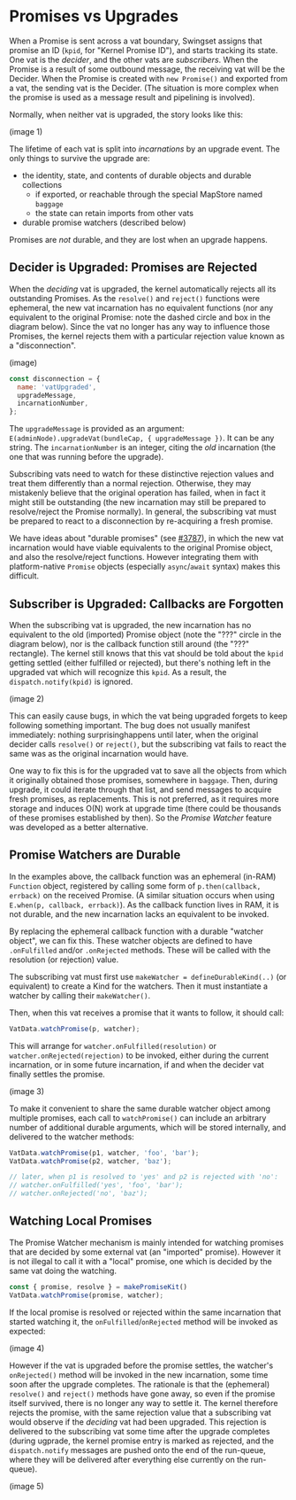 # Promises vs Upgrades

When a Promise is sent across a vat boundary, Swingset assigns that promise an ID (`kpid`, for "Kernel Promise ID"), and starts tracking its state. One vat is the *decider*, and the other vats are *subscribers*. When the Promise is a result of some outbound message, the receiving vat will be the Decider. When the Promise is created with `new Promise()` and exported from a vat, the sending vat is the Decider. (The situation is more complex when the promise is used as a message result and pipelining is involved).

Normally, when neither vat is upgraded, the story looks like this:

(image 1)

The lifetime of each vat is split into *incarnations* by an upgrade event. The only things to survive the upgrade are:

* the identity, state, and contents of durable objects and durable collections
  * if exported, or reachable through the special MapStore named `baggage`
  * the state can retain imports from other vats
* durable promise watchers (described below)

Promises are *not* durable, and they are lost when an upgrade happens.

## Decider is Upgraded: Promises are Rejected

When the *deciding* vat is upgraded, the kernel automatically rejects all its outstanding Promises. As the `resolve()` and `reject()` functions were ephemeral, the new vat incarnation has no equivalent functions (nor any equivalent to the original Promise: note the dashed circle and box in the diagram below). Since the vat no longer has any way to influence those Promises, the kernel rejects them with a particular rejection value known as a "disconnection".

(image)

```js
const disconnection = {
  name: 'vatUpgraded',
  upgradeMessage,
  incarnationNumber,
};
```

The `upgradeMessage` is provided as an argument: `E(adminNode).upgradeVat(bundleCap, { upgradeMessage })`. It can be any string. The `incarnationNumber` is an integer, citing the *old* incarnation (the one that was running before the upgrade).

Subscribing vats need to watch for these distinctive rejection values and treat them differently than a normal rejection. Otherwise, they may mistakenly believe that the original operation has failed, when in fact it might still be outstanding (the new incarnation may still be prepared to resolve/reject the Promise normally). In general, the subscribing vat must be prepared to react to a disconnection by re-acquiring a fresh promise.
 
We have ideas about "durable promises" (see [#3787](https://github.com/Agoric/agoric-sdk/issues/3787)), in which the new vat incarnation would have viable equivalents to the original Promise object, and also the resolve/reject functions. However integrating them with platform-native `Promise` objects (especially `async`/`await` syntax) makes this difficult.
 
 
## Subscriber is Upgraded: Callbacks are Forgotten

When the subscribing vat is upgraded, the new incarnation has no equivalent to the old (imported) Promise object (note the "???" circle in the diagram below), nor is the callback function still around (the "???" rectangle). The kernel still knows that this vat should be told about the `kpid` getting settled (either fulfilled or rejected), but there's nothing left in the upgraded vat which will recognize this `kpid`. As a result, the `dispatch.notify(kpid)` is ignored.

(image 2)

This can easily cause bugs, in which the vat being upgraded forgets to keep following something important. The bug does not usually manifest immediately: nothing surprisinghappens until later, when the original decider calls `resolve()` or `reject()`, but the subscribing vat fails to react the same was as the original incarnation would have.

One way to fix this is for the upgraded vat to save all the objects from which it originally obtained those promises, somewhere in `baggage`. Then, during upgrade, it could iterate through that list, and send messages to acquire fresh promises, as replacements. This is not preferred, as it requires more storage and induces O(N) work at upgrade time (there could be thousands of these promises established by then). So the *Promise Watcher* feature was developed as a better alternative.

## Promise Watchers are Durable

In the examples above, the callback function was an ephemeral (in-RAM) `Function` object, registered by calling some form of `p.then(callback, errback)` on the received Promise. (A similar situation occurs when using `E.when(p, callback, errback)`). As the callback function lives in RAM, it is not durable, and the new incarnation lacks an equivalent to be invoked.

By replacing the ephemeral callback function with a durable "watcher object", we can fix this. These watcher objects are defined to have `.onFulfilled` and/or `.onRejected` methods. These will be called with the resolution (or rejection) value.

The subscribing vat must first use `makeWatcher = defineDurableKind(..)` (or equivalent) to create a Kind for the watchers. Then it must instantiate a watcher by calling their `makeWatcher()`.

Then, when this vat receives a promise that it wants to follow, it should call:

```js
VatData.watchPromise(p, watcher);
```

This will arrange for `watcher.onFulfilled(resolution)` or `watcher.onRejected(rejection)` to be invoked, either during the current incarnation, or in some future incarnation, if and when the decider vat finally settles the promise.

(image 3)

To make it convenient to share the same durable watcher object among multiple promises, each call to `watchPromise()` can include an arbitrary number of additional durable arguments, which will be stored internally, and delivered to the watcher methods:

```js
VatData.watchPromise(p1, watcher, 'foo', 'bar');
VatData.watchPromise(p2, watcher, 'baz');

// later, when p1 is resolved to 'yes' and p2 is rejected with 'no':
// watcher.onFulfilled('yes', 'foo', 'bar');
// watcher.onRejected('no', 'baz');
```

## Watching Local Promises

The Promise Watcher mechanism is mainly intended for watching promises that are decided by some external vat (an "imported" promise). However it is not illegal to call it with a "local" promise, one which is decided by the same vat doing the watching.

```js
const { promise, resolve } = makePromiseKit()
VatData.watchPromise(promise, watcher);
```

If the local promise is resolved or rejected within the same incarnation that started watching it, the `onFulfilled`/`onRejected` method will be invoked as expected:

(image 4)

However if the vat is upgraded before the promise settles, the watcher's `onRejected()` method will be invoked in the new incarnation, some time soon after the upgrade completes. The rationale is that the (ephemeral) `resolve()` and `reject()` methods have gone away, so even if the promise itself survived, there is no longer any way to settle it. The kernel therefore rejects the promise, with the same rejection value that a subscribing vat would observe if the *deciding* vat had been upgraded. This rejection is delivered to the subscribing vat some time after the upgrade completes (during ugprade, the kernel promise entry is marked as rejected, and the `dispatch.notify` messages are pushed onto the end of the run-queue, where they will be delivered after everything else currently on the run-queue).

(image 5)

